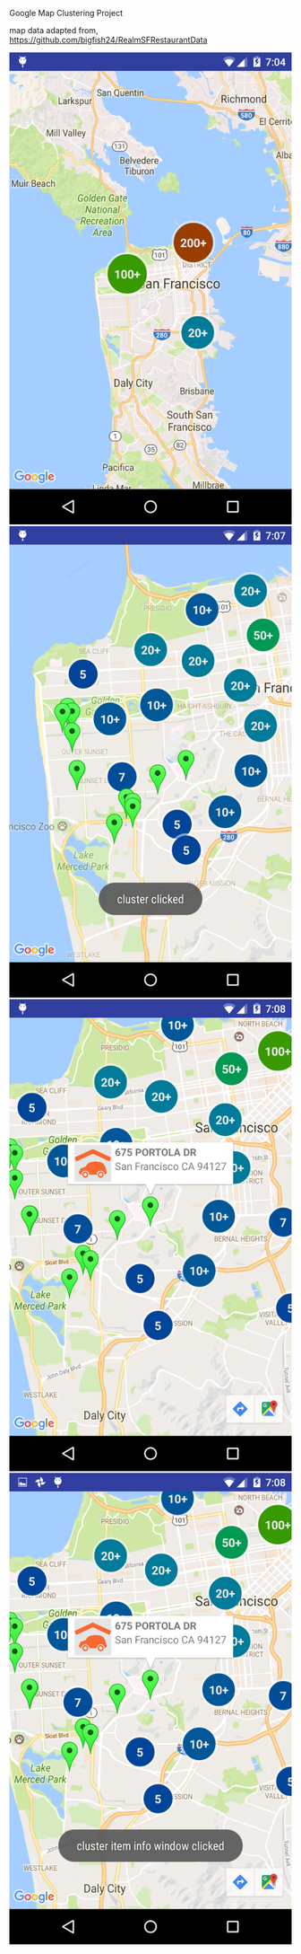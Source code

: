 Google Map Clustering Project

map data adapted from,
https://github.com/bigfish24/RealmSFRestaurantData

![alt text](screenshots/Screenshot_2016-12-11-19-04-46.png "sc1")
![alt text](screenshots/Screenshot_2016-12-11-19-07-41.png "sc2")
![alt text](screenshots/Screenshot_2016-12-11-19-08-07.png "sc3")
![alt text](screenshots/Screenshot_2016-12-11-19-08-13.png "sc4")
